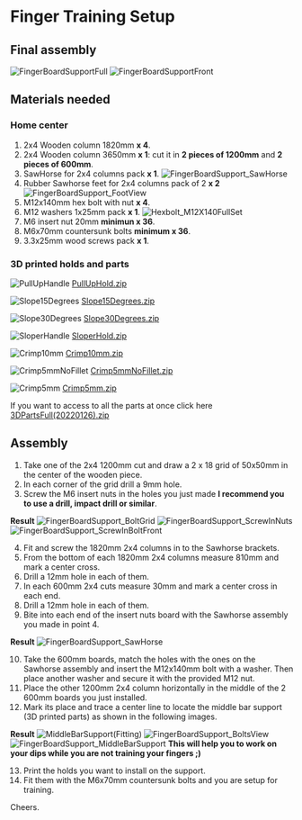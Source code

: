 # Finger Training Setup

## Final assembly

![FingerBoardSupportFull](https://user-images.githubusercontent.com/91880074/151002493-9b0aa966-812c-48ed-bc1f-5644895ca89d.png)
![FingerBoardSupportFront](https://user-images.githubusercontent.com/91880074/151002487-155e5db9-a670-492e-9fc0-ec8623dcc984.png)

## Materials needed
### Home center 

1. 2x4 Wooden column 1820mm **x 4**.
2. 2x4 Wooden column 3650mm **x 1**: cut it in **2 pieces of 1200mm** and **2 pieces of 600mm**.
3. SawHorse for 2x4 columns pack **x 1**.
![FingerBoardSupport_SawHorse](https://user-images.githubusercontent.com/91880074/151002464-d71c0570-8fba-4696-b963-788a79efa4ac.png)
4. Rubber Sawhorse feet for 2x4 columns pack of 2 **x 2** 
![FingerBoardSupport_FootView](https://user-images.githubusercontent.com/91880074/151002437-01c45445-3eea-4f67-b995-65515507a827.png)
5. M12x140mm hex bolt with nut **x 4**.
6. M12 washers 1x25mm pack **x 1**.
![Hexbolt_M12X140FullSet](https://user-images.githubusercontent.com/91880074/151002502-64f4b78c-815c-4e70-b258-02f86694fcce.png)
7. M6 insert nut 20mm **minimun x 36**.
8. M6x70mm countersunk bolts **minimum x 36**.
9. 3.3x25mm wood screws pack **x 1**.

### 3D printed holds and parts

![PullUpHandle](https://user-images.githubusercontent.com/91880074/151002520-04f20966-3636-4000-b801-be0457c8ed2e.png)
[PullUpHold.zip](https://github.com/ysmaLabs/FingerTrainingSetup/files/7941917/PullUpHold.zip)

![Slope15Degrees](https://user-images.githubusercontent.com/91880074/151002524-c00cbc37-dade-4f52-928b-9256798df723.png)
[Slope15Degrees.zip](https://github.com/ysmaLabs/FingerTrainingSetup/files/7941918/Slope15Degrees.zip)

![Slope30Degrees](https://user-images.githubusercontent.com/91880074/151002527-fa9a34bb-605f-49a0-994c-fd1de00445c5.png)
[Slope30Degrees.zip](https://github.com/ysmaLabs/FingerTrainingSetup/files/7941921/Slope30Degrees.zip)

![SloperHandle](https://user-images.githubusercontent.com/91880074/151002532-e2a65767-db26-41ba-b7d1-d3e5e305e9fe.png)
[SloperHold.zip](https://github.com/ysmaLabs/FingerTrainingSetup/files/7941925/SloperHold.zip)

![Crimp10mm](https://user-images.githubusercontent.com/91880074/151002416-26e5b117-a1d6-46e0-8a86-59ec3feee84d.png)
[Crimp10mm.zip](https://github.com/ysmaLabs/FingerTrainingSetup/files/7941928/Crimp10mm.zip)

![Crimp5mmNoFillet](https://user-images.githubusercontent.com/91880074/151002397-9890a0dd-7baf-49c1-9972-9b94a7d8ec5a.png)
[Crimp5mmNoFillet.zip](https://github.com/ysmaLabs/FingerTrainingSetup/files/7941929/Crimp5mmNoFillet.zip)

![Crimp5mm](https://user-images.githubusercontent.com/91880074/151002384-051791a4-d1a8-47de-ae95-d234dca1a239.png)
[Crimp5mm.zip](https://github.com/ysmaLabs/FingerTrainingSetup/files/7941931/Crimp5mm.zip)

If you want to access to all the parts at once click here [3DPartsFull(20220126).zip](https://github.com/ysmaLabs/FingerTrainingSetup/files/7941934/3DPartsFull.20220126.zip)

## Assembly

1. Take one of the 2x4 1200mm cut and draw a 2 x 18 grid of 50x50mm in the center of the wooden piece.
2. In each corner of the grid drill a 9mm hole.
3. Screw the M6 insert nuts in the holes you just made **I recommend you to use a drill, impact drill or similar**.

**Result**
![FingerBoardSupport_BoltGrid](https://user-images.githubusercontent.com/91880074/151002426-70b08f72-409b-47dc-bf70-18270fae5f04.png)
![FingerBoardSupport_ScrewInNuts](https://user-images.githubusercontent.com/91880074/151170593-bae273f7-035d-4bf9-acfc-3214553bd206.png)
![FingerBoardSupport_ScrewInBoltFront](https://user-images.githubusercontent.com/91880074/151002467-1b9bf714-1bcb-40ec-9c38-276a0e19370f.png)

4. Fit and screw the 1820mm 2x4 columns in to the Sawhorse brackets.
5. From the bottom of each 1820mm 2x4 columns measure 810mm and mark a center cross.
6. Drill a 12mm hole in each of them.
7. In each 600mm 2x4 cuts measure 30mm and mark a center cross in each end.
8. Drill a 12mm hole in each of them.
9. Bite into each end of the insert nuts board with the Sawhorse assembly you made in point 4.

**Result**
![FingerBoardSupport_SawHorse](https://user-images.githubusercontent.com/91880074/151171270-ec2efaa8-87e4-453b-a83c-15621c68d423.png)

10. Take the 600mm boards, match the holes with the ones on the Sawhorse assembly and insert the M12x140mm bolt with a washer. Then place another washer and secure it with the provided M12 nut.
11. Place the other 1200mm 2x4 column horizontally in the middle of the 2 600mm boards you just installed.
12. Mark its place and trace a center line to locate the middle bar support (3D printed parts) as shown in the following images.

**Result**
![MiddleBarSupport(Fitting)](https://user-images.githubusercontent.com/91880074/151002512-eaee4721-4d9e-4cc8-b4fa-35fe39ddd38f.png)
![FingerBoardSupport_BoltsView](https://user-images.githubusercontent.com/91880074/151002429-3cd87395-4b91-4126-9b2b-a19c3fecfbef.png)
![FingerBoardSupport_MiddleBarSupport](https://user-images.githubusercontent.com/91880074/151002450-c878c75d-cf1f-4f75-acd6-1eb7ab449556.png)
**This will help you to work on your dips while you are not training your fingers ;)**

13. Print the holds you want to install on the support.
14. Fit them with the M6x70mm countersunk bolts and you are setup for training.

Cheers.
